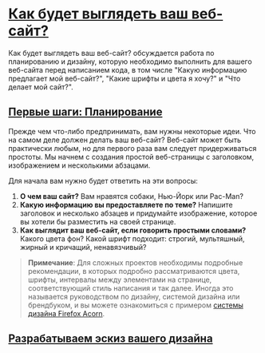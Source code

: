 # [Как будет выглядеть ваш веб-сайт?](../index.md)

Как будет выглядеть ваш веб-сайт? обсуждается работа по планированию и дизайну, которую необходимо выполнить для вашего веб-сайта перед написанием кода, в том числе "Какую информацию предлагает мой веб-сайт?", "Какие шрифты и цвета я хочу?" и "Что делает мой сайт?".

## [Первые шаги: Планирование](#)

Прежде чем что-либо предпринимать, вам нужны некоторые идеи. Что на самом деле должен делать ваш веб-сайт? Веб-сайт может быть практически любым, но для первого раза вам следует придерживаться простоты. Мы начнем с создания простой веб-страницы с заголовком, изображением и несколькими абзацами.

Для начала вам нужно будет ответить на эти вопросы:

1. **О чем ваш сайт?** Вам нравятся собаки, Нью-Йорк или Pac-Man?
2. **Какую информацию вы предоставляете по теме?** Напишите заголовок и несколько абзацев и придумайте изображение, которое вы хотели бы разместить на своей странице.
3. **Как выглядит ваш веб-сайт, если говорить простыми словами?** Какого цвета фон? Какой шрифт подходит: строгий, мультяшный, жирный и кричащий, ненавязчивый?

> **Примечание**: Для сложных проектов необходимы подробные рекомендации, в которых подробно рассматриваются цвета, шрифты, интервалы между элементами на странице, соответствующий стиль написания и так далее. Иногда это называется руководством по дизайну, системой дизайна или брендбуком, и вы можете ознакомиться с примером [системы дизайна Firefox Acorn](https://acorn.firefox.com/latest).

## [Разрабатываем эскиз вашего дизайна](#)

